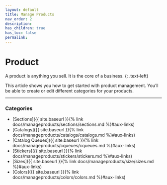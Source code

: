 ```yaml
---
layout: default
title: Manage Products
nav_order: 2
description:
has_children: true
has_toc: false
permalink:
---
```


# Product

A product is anything you sell. It is the core of a business.
{: .text-left}

This article shows you how to get started with product management. You’ll be able to create or edit different categories for your products.

---

### Categories

- [Sections]({{ site.baseurl }}{% link docs/manageproducts/sections/sections.md %}#aux-links)
- [Catalogs]({{ site.baseurl }}{% link docs/manageproducts/catalogs/catalogs.md %}#aux-links)
- [Catalog Queues]({{ site.baseurl }}{% link docs/manageproducts/cqueues/cqueues.md %}#aux-links)
- [Stickers]({{ site.baseurl }}{% link docs/manageproducts/stickers/stickers.md %}#aux-links)
- [Sizes]({{ site.baseurl }}{% link docs/manageproducts/size/sizes.md %}#aux-links)
- [Colors]({{ site.baseurl }}{% link docs/manageproducts/colors/colors.md %}#aux-links)
